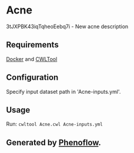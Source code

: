 # Acne

3tJXPBK43iqTqheoEebq7i - New acne description

## Requirements

[Docker](https://docs.docker.com/install/) and [CWLTool](https://github.com/common-workflow-language/cwltool#install)

## Configuration

Specify input dataset path in 'Acne-inputs.yml'.

## Usage

Run: `cwltool Acne.cwl Acne-inputs.yml`

## Generated by [Phenoflow](https://kclhi.org/phenoflow).

